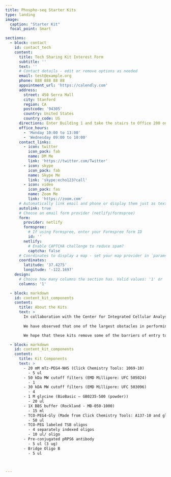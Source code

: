```yaml
---
title: Phospho-seq Starter Kits
type: landing
image: 
  caption: "Starter Kit"
  focal_point: Smart

sections:
  - block: contact
    id: contact_tech
    content:
      title: Tech Sharing Kit Interest Form
      subtitle: ''
      text: ''
      # Contact details - edit or remove options as needed
      email: test@example.org
      phone: 888 888 88 88
      appointment_url: 'https://calendly.com'
      address:
        street: 450 Serra Mall
        city: Stanford
        region: CA
        postcode: '94305'
        country: United States
        country_code: US
      directions: Enter Building 1 and take the stairs to Office 200 on Floor 2
      office_hours:
        - 'Monday 10:00 to 13:00'
        - 'Wednesday 09:00 to 10:00'
      contact_links:
        - icon: twitter
          icon_pack: fab
          name: DM Me
          link: 'https://twitter.com/Twitter'
        - icon: skype
          icon_pack: fab
          name: Skype Me
          link: 'skype:echo123?call'
        - icon: video
          icon_pack: fas
          name: Zoom Me
          link: 'https://zoom.com'
      # Automatically link email and phone or display them just as text?
      autolink: true
      # Choose an email form provider (netlify/formspree)
      form:
        provider: netlify
        formspree:
          # If using Formspree, enter your Formspree form ID
          id: ''
        netlify:
          # Enable CAPTCHA challenge to reduce spam?
          captcha: false
      # Coordinates to display a map - set your map provider in `params.yaml`
      coordinates:
        latitude: '37.4275'
        longitude: '-122.1697'
    design:
      # Choose how many columns the section has. Valid values: '1' or '2'.
      columns: '1'

  - block: markdown
    id: content_kit_components
    content:
      title: About the Kits
      text: >
        In collaboration with the Center for Integrated Cellular Analysis (link: https://www.multimodalintegration.org/). We are happy to offer Phospho-seq Starter Kits to make it easier for users to try Phospho-seq out for themselves! If you are interested in receiving a kit, please fill out this form. We’ll follow up by e-mail with a standard Material Transfer Agreement and request for a FedEx account number.
        
        We have observed that one of the largest obstacles in performing antibody-based single-cell protein profiling including ASAP-seq (link), inCITE-seq (link), NEAT-seq (link), QURIE-seq (link) and others is the limited commercial availability of pre-conjugated antibodies, especially for intracellular proteins. For Phospho-seq we adapted an already established click-chemistry-based DNA-antibody conjugation method (link to Van Buggenum) to create large panels of custom conjugated antibodies. In this Phospho-seq starter kit, we provide the material to conjugate up to four antibodies of the user’s choice with four separately indexed labeled TSB DNA oligos as well as a pre-conjugated control antibody for phospho-RPS6. We also provide a bridge oligo for use in the 10X scATAC-seq and scMultiome kits for antibody capture.

        We hope that these kits remove some of the barriers of entry to using this technology and are excited to see what users do with them!

  - block: markdown
    id: content_kit_components
    content:
      title: Kit Components
      text: >
        - 20 mM mTz-PEG4-NHS (Click Chemistry Tools: 1069-10)
          - 5 ul 
        - 50 kDa MW cutoff filters (EMD Millipore: UFC 505024)
          - 1
        - 30 kDA MW cutoff filters (EMD Millipore: UFC 503096)
          - 4
        - 1 M glycine (BioBasic – GB0235-500 (powder))
          - 20 ul
        - 1X BBS buffer (Rockland - MB-050-1000)
          - 15 ml
        - TCO-PEG4-Gly (Made from Click Chemistry Tools: A137-10 and glycine)
          - 50 ul
        - TCO-PEG labeled TSB oligos
          - 4 separately indexed oligos
          - 10 ul/ oligo
        - Pre-conjugated pRPS6 antibody
          - 5 ul (3 ug)
        - Bridge Oligo B
          - 5 ul



---
```








